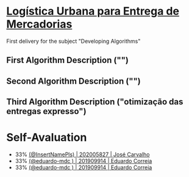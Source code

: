 # [Logística Urbana para Entrega de Mercadorias](https://github.com/LEIC-DA-T10/T1/blob/main/DA%202021-22%20Trabalho%20Pr%C3%A1tico%201.pdf)
First delivery for the subject "Developing Algorithms"


## First Algorithm Description ("")
## Second Algorithm Description ("")
## Third Algorithm Description ("otimização das entregas expresso")


# Self-Avaluation
 * 33% [(@InsertNamePls) | 202005827 | José Carvalho](https://github.com/InsertNamePls) 
 * 33% [(@eduardo-mdc ) | 201909914 | Eduardo Correia](https://github.com/eduardo-mdc) 
 * 33% [(@eduardo-mdc ) | 201909914 | Eduardo Correia](https://github.com/eduardo-mdc)
